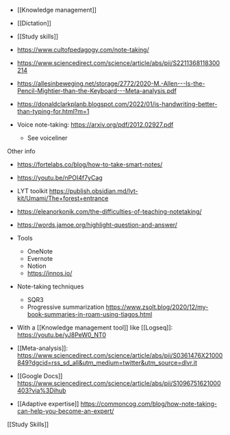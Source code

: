 - [[Knowledge management]]
- [[Dictation]]
- [[Study skills]]

- https://www.cultofpedagogy.com/note-taking/

- https://www.sciencedirect.com/science/article/abs/pii/S2211368118300214
- https://allesinbeweging.net/storage/2772/2020-M.-Allen---Is-the-Pencil-Mightier-than-the-Keyboard---Meta-analysis.pdf
- https://donaldclarkplanb.blogspot.com/2022/01/is-handwriting-better-than-typing-for.html?m=1
- Voice note-taking: https://arxiv.org/pdf/2012.02927.pdf
	-  See voiceliner

Other info

- https://fortelabs.co/blog/how-to-take-smart-notes/
- https://youtu.be/nPOI4f7yCag
- LYT toolkit https://publish.obsidian.md/lyt-kit/Umami/The+forest+entrance
- https://eleanorkonik.com/the-difficulties-of-teaching-notetaking/
- https://words.jamoe.org/highlight-question-and-answer/
- Tools
	-  OneNote
	-  Evernote
	-  Notion
	-  https://innos.io/
- Note-taking techniques
	-  SQR3
	-  Progressive summarization https://www.zsolt.blog/2020/12/my-book-summaries-in-roam-using-tiagos.html

- With a [[Knowledge management tool]] like [[Logseq]]: https://youtu.be/yJ8PeW0_NT0

- [[Meta-analysis]]: https://www.sciencedirect.com/science/article/abs/pii/S0361476X21000849?dgcid=rss_sd_all&utm_medium=twitter&utm_source=dlvr.it

- [[Google Docs]] https://www.sciencedirect.com/science/article/abs/pii/S1096751621000403?via%3Dihub

- [[Adaptive expertise]] https://commoncog.com/blog/how-note-taking-can-help-you-become-an-expert/

[[Study Skills]]
